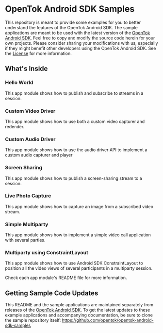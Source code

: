 # OpenTok Android SDK Samples

This repository is meant to provide some examples for you to better understand
the features of the OpenTok Android SDK. The sample applications are meant to be
used with the latest version of the
[OpenTok Android SDK](https://tokbox.com/developer/sdks/android/). Feel free to
copy and modify the source code herein for your own projects. Please consider
sharing your modifications with us, especially if they might benefit other
developers using the OpenTok Android SDK. See the [License](LICENSE) for more
information.

## What's Inside

### Hello World

This app module shows how to publish and subscribe to streams in a session.

### Custom Video Driver

This app module shows how to use both a custom video capturer and redender.

### Custom Audio Driver

This app module shows how to use the audio driver API to implement a custom audio
capturer and player

### Screen Sharing

This app module shows how to publish a screen-sharing stream to a session.

### Live Photo Capture

This app module shows how to capture an image from a subscribed video stream.

### Simple Multiparty

This app module shows how to implement a simple video call application with
several parties.

### Multiparty using ConstraintLayout

This app module shows how to use Android SDK ConstraintLayout to position
all the video views of several participants in a multiparty session.

Check each app module's README file for more information.

## Getting Sample Code Updates

This README and the sample applications are maintained separately from
releases of the [OpenTok Android SDK][opentok-android-sdk]. To get the latest
updates to these example applications and accompanying documentation, be sure
to clone the sample repository itself:
https://github.com/opentok/opentok-android-sdk-samples

[opentok-android-samples]: https://github.com/opentok/opentok-android-sdk-samples
[opentok-android-sdk]: http://tokbox.com/opentok/libraries/client/android
